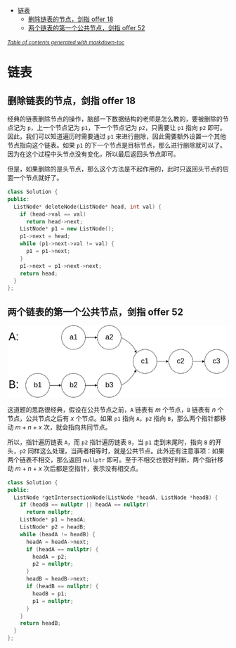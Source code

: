 - [链表](#链表)
  - [删除链表的节点，剑指 offer 18](#删除链表的节点剑指-offer-18)
  - [两个链表的第一个公共节点，剑指 offer 52](#两个链表的第一个公共节点剑指-offer-52)

<small><i><a href='http://ecotrust-canada.github.io/markdown-toc/'>Table of contents generated with markdown-toc</a></i></small>

# 链表

## 删除链表的节点，剑指 offer 18

经典的链表删除节点的操作，脑部一下数据结构的老师是怎么教的，要被删除的节点记为 `p`，上一个节点记为 `p1`，下一个节点记为 `p2`，只需要让 `p1` 指向 `p2` 即可。因此，我们可以知道遍历时需要通过 `p1` 来进行删除，因此需要额外设置一个其他节点指向这个链表。如果 `p1` 的下一个节点是目标节点，那么进行删除就可以了。因为在这个过程中头节点没有变化，所以最后返回头节点即可。

但是，如果删除的是头节点，那么这个方法是不起作用的，此时只返回头节点的后面一个节点就好了。

```cpp
class Solution {
public:
  ListNode* deleteNode(ListNode* head, int val) {
    if (head->val == val)
      return head->next;
    ListNode* p1 = new ListNode();
    p1->next = head;
    while (p1->next->val != val) {
      p1 = p1->next;
    }
    p1->next = p1->next->next;
    return head;
  }
};
```

## 两个链表的第一个公共节点，剑指 offer 52

![](52-1.png)

这道题的思路很经典，假设在公共节点之前，`A` 链表有 $m$ 个节点，`B` 链表有 $n$ 个节点，公共节点之后有 $x$ 个节点。如果 `p1` 指向 `A`，`p2` 指向 `B`，那么两个指针都移动 $m + n + x$ 次，就会指向共同节点。

所以，指针遍历链表 `A`，而 `p2` 指针遍历链表 `B`，当 `p1` 走到末尾时，指向 `B` 的开头，`p2` 同样这么处理，当两者相等时，就是公共节点。此外还有注意事项：如果两个链表不相交，那么返回 `nullptr` 即可。至于不相交也很好判断，两个指针移动 $m + n + x$ 次后都是空指针，表示没有相交点。

```cpp
class Solution {
public:
  ListNode *getIntersectionNode(ListNode *headA, ListNode *headB) {
    if (headB == nullptr || headA == nullptr)
      return nullptr;
    ListNode* p1 = headA;
    ListNode* p2 = headB;
    while (headA != headB) {
      headA = headA->next;
      if (headA == nullptr) {
        headA = p2;
        p2 = nullptr;
      }
      headB = headB->next;
      if (headB == nullptr) {
        headB = p1;
        p1 = nullptr;
      }
    }
    return headB;
  }
};
```

